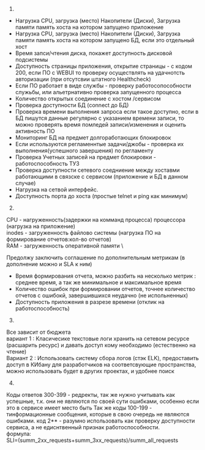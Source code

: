 1.
- Нагрузка СPU, загрузка (место) Накопители (Диски), Загрузка памяти память хоста на котором запущено приложение
- Нагрузка СPU, загрузка (место) Накопители (Диски), Загрузка памяти память хоста на котором запущено БД, если это отдельный хост
- Время запси/чтения диска, покажет доступность дисковой подсистемы
- Доступность страницы приложения, открытие страницы  - с кодом 200, если ПО с WEBUI то проверку осуществлять на удачнотсть авторизации (при отсутсвии штатного Healthcheck)
- Если ПО работает в виде службы - проверку работосопособности служьбы, или альетрнативно проверка запущенного процесса
- Количество открытых соединение с хостом /сервисом
- Проверка доступности БД (connect до БД)
- Проверка времени выполнения запроса если такое доступно, если в БД пишутся данные регулярно с указанием времени записи, то можно проверять время помледей записи/изменения и оценить активность ПО
- Мониторинг БД на предмет долгоработающих блокировок
- Если используются регламеннтые задачи/джобы - проверка их выполнения(успешного завершения) по регламенту
- Проверка Учетных записей на предмет блокировки - работоспособность ТУЗ
- Проверка доступности сетевого соедниение между хоставми работающими в связске с сервисом (приложение и БД в данном случае)
- Нагрузка на сетвой интерфейс.
- Доступность порта до хоста (простые telnet и ping как минимум)
2.
CPU - нагруженность(задержки на комманд процесса) процессора (нагрузка на приложение) \
inodes - загруженность файлово системы (нагрузка ПО на формирование отчетов:кол-во отчетов) \
RAM -  загруженность оперативной памяти \

Предолжу заключить соглашение по дополнительным метрикам (в дополнение можно и SLA к ним)
- Время формирования отчета, можно разбить на несколько метрик : среднее время, а так же минимальное и максимальное время
- Количество ошибок при формировании отчетов, точнее количество отчетов с ошибокй, завершившихся неудачно (не испольненных)
- Доступность приложения в разрезе времени (отклик на работоспособность)

3. 
Все зависит от бюджета \
вариант 1 : Класичесике текстовые логи хранить на сетевом ресурсе (расшарить ресурс) и давать доступ кому необходимо (естественно на чтение) \
Вариант 2 : Использовать систему сбора логов (стэк ELK), предоставить доступ в КИбану для разработчиков на соответсвующие пространства, 
            можно использовать будет в других проектах, и удобнее поиск

4.
 Коды ответов 300-399 - редректы, так же нужно учитывать как успешные, т.к. они не являются по своей сути ошибками, особенно если это в сервисе имеет место быть
Так же коды 100-199 - тинформационные сообщения, которые в свою очередь не являются ошибками.
код 2** - разумно использовать как проверку доступности сервиса, а не едиснтвенный признак работоспособности. \
формула: \
SLI=(summ_2xx_requests+summ_3xx_requests)/summ_all_requests